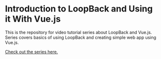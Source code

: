 # Introduction to LoopBack and Using it With Vue.js

This is the repository for video tutorial series about LoopBack and Vue.js.
Series covers basics of using LoopBack and creating simple web app using Vue.js.

[Check out the series here.](https://www.youtube.com/playlist?list=PLUBR53Dw-Ef8hT82DA6EX5BJc1X0DnwYG)
